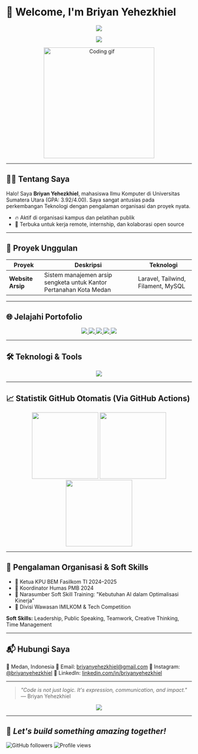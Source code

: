 # 💼 Welcome, I'm Briyan Yehezkhiel
<p align="center">
  <img src="https://readme-typing-svg.herokuapp.com/?lines=Computer+Science+Student;Universitas+Sumatera+Utara&center=true&width=500&height=40&color=00BFFF&vCenter=true&size=20" />
</p>
<p align="center">
  <img src="https://readme-typing-svg.herokuapp.com/?lines=Hi,+I%27m+Briyan+Yehezkhiel!;Let%E2%80%99s+Build+Something+Awesome+🚀&center=true&width=500&height=40&color=00BFFF&vCenter=true&size=20" />
</p>

<p align="center">
  <img src="https://media.giphy.com/media/qgQUggAC3Pfv687qPC/giphy.gif" width="300" alt="Coding gif"/>
</p>

---

## 👨‍💻 Tentang Saya

Halo! Saya **Briyan Yehezkhiel**, mahasiswa Ilmu Komputer di Universitas Sumatera Utara (GPA: 3.92/4.00).
Saya sangat antusias pada perkembangan Teknologi dengan pengalaman organisasi dan proyek nyata.

* 🔥 Aktif di organisasi kampus dan pelatihan publik
* 🚀 Terbuka untuk kerja remote, internship, dan kolaborasi open source

---

## 🚀 Proyek Unggulan

| Proyek             | Deskripsi                                                                        | Teknologi                          |
| ------------------ | -------------------------------------------------------------------------------- | ---------------------------------- |
| **Website Arsip**  | Sistem manajemen arsip sengketa untuk Kantor Pertanahan Kota Medan               | Laravel, Tailwind, Filament, MySQL |

---

## 🌐 Jelajahi Portofolio

<p align="center">
  <a href="https://briyanyehezkhiel.my.canva.site/">
    <img src="https://img.shields.io/badge/Canva%20Portofolio-00c4cc?style=for-the-badge&logo=canva&logoColor=white"/>
  </a>
  <a href="https://portofolio-omega-drab.vercel.app/">
    <img src="https://img.shields.io/badge/Vercel%20Portfolio-000000?style=for-the-badge&logo=vercel&logoColor=white"/>
  </a>
  <a href="https://www.instagram.com/briyanyehezkhiel/">
    <img src="https://img.shields.io/badge/Instagram-E4405F?style=for-the-badge&logo=instagram&logoColor=white"/>
  </a>
  <a href="https://www.linkedin.com/in/briyanyehezkhiel">
    <img src="https://img.shields.io/badge/LinkedIn-0077B5?style=for-the-badge&logo=linkedin&logoColor=white"/>
  </a>
  <a href="https://github.com/briyanyehezkhiel">
    <img src="https://img.shields.io/badge/GitHub-181717?style=for-the-badge&logo=github&logoColor=white"/>
  </a>
</p>

---

## 🛠️ Teknologi & Tools

<p align="center">
  <img src="https://skillicons.dev/icons?i=java,kotlin,python,php,js,html,css,laravel,tailwind,git,github,mysql" />
</p>

---

## 📈 Statistik GitHub Otomatis (Via GitHub Actions)

<p align="center">
  <img src="https://github-readme-stats.vercel.app/api?username=briyanyehezkhiel&show_icons=true&theme=tokyonight&count_private=true" height="180"/>
  <img src="https://github-readme-streak-stats.herokuapp.com/?user=briyanyehezkhiel&theme=tokyonight" height="180"/>
  <img src="https://github-readme-stats.vercel.app/api/top-langs/?username=briyanyehezkhiel&layout=compact&theme=tokyonight" height="180"/>
</p>

---

## 💼 Pengalaman Organisasi & Soft Skills

* 👑 Ketua KPU BEM Fasilkom TI 2024–2025
* 🤝 Koordinator Humas PMB 2024
* 🎤 Narasumber Soft Skill Training: "Kebutuhan AI dalam Optimalisasi Kinerja"
* 🧠 Divisi Wawasan IMILKOM & Tech Competition

**Soft Skills:** Leadership, Public Speaking, Teamwork, Creative Thinking, Time Management

---

## 📬 Hubungi Saya

📍 Medan, Indonesia
📧 Email: [briyanyehezkhiel@gmail.com](mailto:briyanyehezkhiel@gmail.com)
📱 Instagram: [@briyanyehezkhiel](https://www.instagram.com/briyanyehezkhiel/)
💼 LinkedIn: [linkedin.com/in/briyanyehezkhiel](https://www.linkedin.com/in/briyanyehezkhiel)

---

> *"Code is not just logic. It's expression, communication, and impact."*
> — Briyan Yehezkhiel

<p align="center">
  <img src="https://capsule-render.vercel.app/api?type=waving&color=0:0099ff,100:0066cc&height=120&section=footer"/>
</p>

---

🎯 _Let's build something amazing together!_
---
![GitHub followers](https://img.shields.io/github/followers/briyanyehezkhiel?style=social)
![Profile views](https://komarev.com/ghpvc/?username=briyanyehezkhiel)
